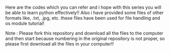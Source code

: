 Here are the codes which you can refer and i hope with this series you will be able to learn python effectively!!
Also i have provided some files of other formats like, .txt, .jpg, etc. these files have been used for file handling and os module tutorial!

Note : Please fork this repository and download all the files to the computer and then start because numbering in the original repository is not proper, 
so please first download all the files in your computer!!

